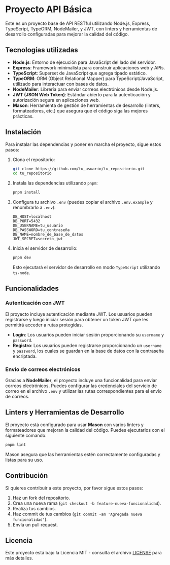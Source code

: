 # Proyecto API Básica

Este es un proyecto base de API RESTful utilizando Node.js, Express, TypeScript, TypeORM, NodeMailer, y JWT, con linters y herramientas de desarrollo configuradas para mejorar la calidad del código.

## Tecnologías utilizadas

- **Node.js**: Entorno de ejecución para JavaScript del lado del servidor.
- **Express**: Framework minimalista para construir aplicaciones web y APIs.
- **TypeScript**: Superset de JavaScript que agrega tipado estático.
- **TypeORM**: ORM (Object Relational Mapper) para TypeScript/JavaScript, utilizado para interactuar con bases de datos.
- **NodeMailer**: Librería para enviar correos electrónicos desde Node.js.
- **JWT (JSON Web Token)**: Estándar abierto para la autenticación y autorización segura en aplicaciones web.
- **Mason**: Herramienta de gestión de herramientas de desarrollo (linters, formateadores, etc.) que asegura que el código siga las mejores prácticas.

## Instalación

Para instalar las dependencias y poner en marcha el proyecto, sigue estos pasos:

1. Clona el repositorio:

   ```bash
   git clone https://github.com/tu_usuario/tu_repositorio.git
   cd tu_repositorio
   ```

2. Instala las dependencias utilizando `pnpm`:

   ```bash
   pnpm install
   ```

3. Configura tu archivo `.env` (puedes copiar el archivo `.env.example` y renombrarlo a `.env`):

   ```env
   DB_HOST=localhost
   DB_PORT=5432
   DB_USERNAME=tu_usuario
   DB_PASSWORD=tu_contraseña
   DB_NAME=nombre_de_base_de_datos
   JWT_SECRET=secreto_jwt
   ```

4. Inicia el servidor de desarrollo:

   ```bash
   pnpm dev
   ```

   Esto ejecutará el servidor de desarrollo en modo `TypeScript` utilizando `ts-node`.

## Funcionalidades

### Autenticación con JWT

El proyecto incluye autenticación mediante JWT. Los usuarios pueden registrarse y luego iniciar sesión para obtener un token JWT que les permitirá acceder a rutas protegidas.

- **Login**: Los usuarios pueden iniciar sesión proporcionando su `username` y `password`.
- **Registro**: Los usuarios pueden registrarse proporcionando un `username` y `password`, los cuales se guardan en la base de datos con la contraseña encriptada.

### Envío de correos electrónicos

Gracias a **NodeMailer**, el proyecto incluye una funcionalidad para enviar correos electrónicos. Puedes configurar las credenciales del servicio de correo en el archivo `.env` y utilizar las rutas correspondientes para el envío de correos.

## Linters y Herramientas de Desarrollo

El proyecto está configurado para usar **Mason** con varios linters y formateadores que mejoran la calidad del código. Puedes ejecutarlos con el siguiente comando:

```bash
pnpm lint
```

Mason asegura que las herramientas estén correctamente configuradas y listas para su uso.

## Contribución

Si quieres contribuir a este proyecto, por favor sigue estos pasos:

1. Haz un fork del repositorio.
2. Crea una nueva rama (`git checkout -b feature-nueva-funcionalidad`).
3. Realiza tus cambios.
4. Haz commit de tus cambios (`git commit -am 'Agregada nueva funcionalidad'`).
5. Envía un pull request.

## Licencia

Este proyecto está bajo la Licencia MIT - consulta el archivo [LICENSE](./LICENSE) para más detalles.
